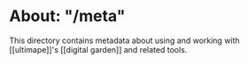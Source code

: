 # About: "/meta"

This directory contains metadata about using and working with [[ultimape]]'s [[digital garden]] and related tools.
